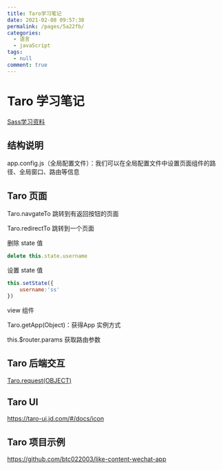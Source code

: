```yaml
---
title: Taro学习笔记
date: 2021-02-08 09:57:38
permalink: /pages/5a22fb/
categories: 
  - 语言
  - javaScript
tags: 
  - null
comment: true
---
```

# Taro 学习笔记

[Sass学习资料](https://sass.bootcss.com/guide)

## 结构说明

app.config.js（全局配置文件）：我们可以在全局配置文件中设置页面组件的路径、全局窗口、路由等信息

## Taro 页面

Taro.navgateTo 跳转到有返回按钮的页面

Taro.redirectTo 跳转到一个页面

删除 state 值

```js
delete this.state.username
```

设置 state 值

```js
this.setState({
	username:'ss'
})
```

view 组件

Taro.getApp(Object)：获得App 实例方式

this.$router.params 获取路由参数

## Taro 后端交互

[Taro.request(OBJECT)](https://nervjs.github.io/taro/docs/apis/network/request/request.html#docsNav)

## Taro UI

https://taro-ui.jd.com/#/docs/icon

## Taro 项目示例

https://github.com/btc022003/like-content-wechat-app